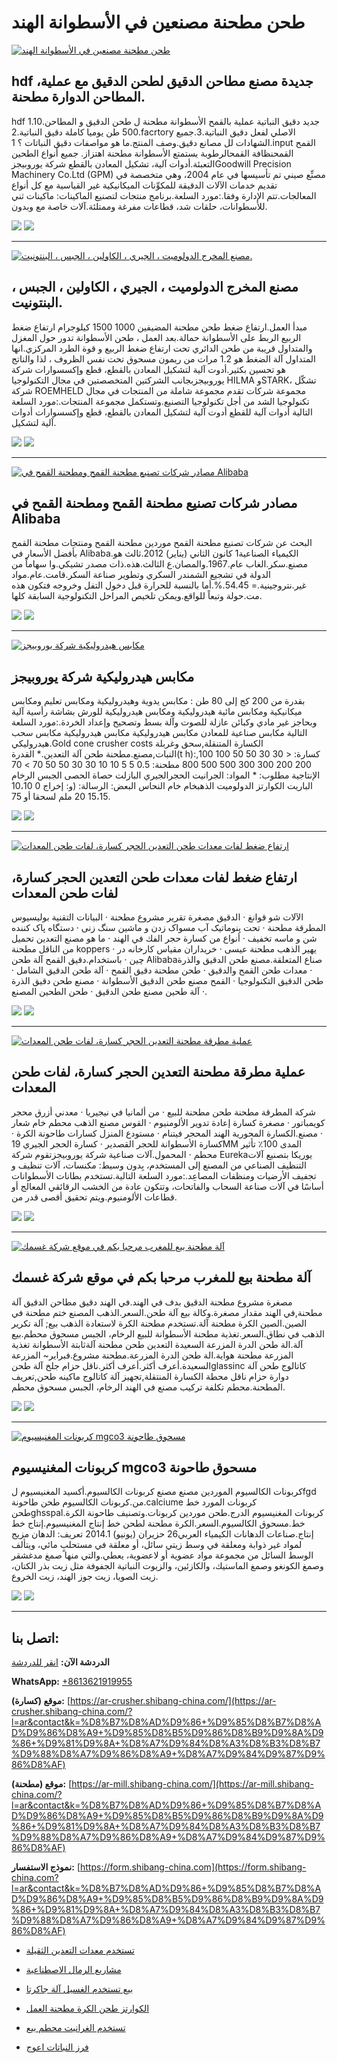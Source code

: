 # طحن مطحنة مصنعين في الأسطوانة الهند

<a href="https://swt.shibang-china.com/?l=ar&img&k=%D8%B7%D8%AD%D9%86+%D9%85%D8%B7%D8%AD%D9%86%D8%A9+%D9%85%D8%B5%D9%86%D8%B9%D9%8A%D9%86+%D9%81%D9%8A+%D8%A7%D9%84%D8%A3%D8%B3%D8%B7%D9%88%D8%A7%D9%86%D8%A9+%D8%A7%D9%84%D9%87%D9%86%D8%AF" target="_blank">![طحن مطحنة مصنعين في الأسطوانة الهند](http://static.shibang-china.com/all-800x300/1489.jpg)</a>

## hdf جديدة مصنع مطاحن الدقيق لطحن الدقيق مع عملية، المطاحن الدوارة مطحنة.
hdf جديد دقيق النباتية عملية بالقمح الأسطوانة مطحنة ل طحن الدقيق و المطاحن.1.10 500 طن يوميا كاملة دقيق النباتية.2.facrtory الاصلي لفعل دقيق النباتية.3.جميع الشهادات لل مصانع دقيق.وصف المنتج.ما هو مواصفات دقيق النباتات ؟ 1.input القمح القمحنظافة القمحالرطوبة يستمتع الأسطوانة مطحنة اهتزاز. جميع أنواع الطحين التعبئة.أدوات آلية، تشكيل المعادن بالقطع شركة يوروبيجزGoodwill Precision Machinery Co.Ltd (GPM) مصنِّع صيني تم تأسيسها في عام 2004، وهي متخصصة في تقديم خدمات الآلات الدقيقة للمكوِّنات الميكانيكية غير القياسية مع كل أنواع المعالجات.تتم الإدارة وفقا.:مورد السلعة.برنامج منتجات لتصنيع الماكينات: ماكينات ثني للأسطوانات، حلقات شد، قطاعات مفرغة وممتلئة.آلات خاصة مع وبدون.


<a href="https://whatsapp.shibangsoft.com/WhatsApp.php" target="_blank" title="WhatsApp">![](http://static.shibang-china.com/icon/whatsapp.png)</a> <a href="https://swt.shibang-china.com/?l=ar&icon&k=%D8%B7%D8%AD%D9%86+%D9%85%D8%B7%D8%AD%D9%86%D8%A9+%D9%85%D8%B5%D9%86%D8%B9%D9%8A%D9%86+%D9%81%D9%8A+%D8%A7%D9%84%D8%A3%D8%B3%D8%B7%D9%88%D8%A7%D9%86%D8%A9+%D8%A7%D9%84%D9%87%D9%86%D8%AF" target="_blank">![](http://static.shibang-china.com/icon/chat-ar.png)</a>

---

<a href="https://swt.shibang-china.com/?l=ar&img&k=%D8%B7%D8%AD%D9%86+%D9%85%D8%B7%D8%AD%D9%86%D8%A9+%D9%85%D8%B5%D9%86%D8%B9%D9%8A%D9%86+%D9%81%D9%8A+%D8%A7%D9%84%D8%A3%D8%B3%D8%B7%D9%88%D8%A7%D9%86%D8%A9+%D8%A7%D9%84%D9%87%D9%86%D8%AF" target="_blank">![مصنع المخرج الدولوميت ، الجيري ، الكاولين ، الجبس ، البنتونيت.](http://static.shibang-china.com/all-800x300/1294.jpg)</a>

## مصنع المخرج الدولوميت ، الجيري ، الكاولين ، الجبس ، البنتونيت.
مبدأ العمل.ارتفاع ضغط طحن مطحنة المضيفين 1000 1500 كيلوجرام ارتفاع ضغط الربيع الربط على الأسطوانة حمالة.بعد العمل ، طحن الأسطوانة تدور حول المغزل والمتداول قريبة من طحن الدائري تحت ارتفاع ضغط الربيع و قوة الطرد المركزي.انها المتداول آلة الضغط هو 1.2 مرات من ريمون مسحوق تحت نفس الظروف ، لذا والناتج هو تحسين بكثير.أدوت آلية لتشكيل المعادن بالقطع، قطع وإكسسوارات شركة يوروبيجزبجانب الشركتين المتخصصتين في مجال التكنولوجيا HILMA وSTARK، تشكّل شركة ROEMHELD مجموعة شركات تقدم مجموعة شاملة من المنتجات في مجال تكنولوجيا الشد من أجل تكنولوجيا التصنيع.وتستكمل مجموعة المنتجات.:مورد السلعة التالية أدوات آلية للقطع أدوت آلية لتشكيل المعادن بالقطع، قطع وإكسسوارات أدوات آلية لتشكيل.


<a href="https://whatsapp.shibangsoft.com/WhatsApp.php" target="_blank" title="WhatsApp">![](http://static.shibang-china.com/icon/whatsapp.png)</a> <a href="https://swt.shibang-china.com/?l=ar&icon&k=%D8%B7%D8%AD%D9%86+%D9%85%D8%B7%D8%AD%D9%86%D8%A9+%D9%85%D8%B5%D9%86%D8%B9%D9%8A%D9%86+%D9%81%D9%8A+%D8%A7%D9%84%D8%A3%D8%B3%D8%B7%D9%88%D8%A7%D9%86%D8%A9+%D8%A7%D9%84%D9%87%D9%86%D8%AF" target="_blank">![](http://static.shibang-china.com/icon/chat-ar.png)</a>

---

<a href="https://swt.shibang-china.com/?l=ar&img&k=%D8%B7%D8%AD%D9%86+%D9%85%D8%B7%D8%AD%D9%86%D8%A9+%D9%85%D8%B5%D9%86%D8%B9%D9%8A%D9%86+%D9%81%D9%8A+%D8%A7%D9%84%D8%A3%D8%B3%D8%B7%D9%88%D8%A7%D9%86%D8%A9+%D8%A7%D9%84%D9%87%D9%86%D8%AF" target="_blank">![مصادر شركات تصنيع مطحنة القمح ومطحنة القمح في Alibaba](http://static.shibang-china.com/all-800x300/921.jpg)</a>

## مصادر شركات تصنيع مطحنة القمح ومطحنة القمح في Alibaba
البحث عن شركات تصنيع مطحنة القمح موردين مطحنة القمح ومنتجات مطحنة القمح بأفضل الأسعار في Alibaba.الكيمياء الصناعية1 كانون الثاني (يناير) 2012.ثالث هو مصنع.سكر.الغاب عام.1967.والمصان.ع الثالث.هذه.ذات مصدر تشيكي.وا سهاماً من الدولة في تشجيع الشمندر السكري وتطوير صناعة السكر.قامت.عام.مواد غير.نتروجينية.= 54.45.%.أما بالنسبة للحرارة قبل دخول التفل وخروجه فتكون هذه مت.حولة وتبعاً للواقع.ويمكن تلخيص المراحل التكنولوجية السابقة كلها.


<a href="https://whatsapp.shibangsoft.com/WhatsApp.php" target="_blank" title="WhatsApp">![](http://static.shibang-china.com/icon/whatsapp.png)</a> <a href="https://swt.shibang-china.com/?l=ar&icon&k=%D8%B7%D8%AD%D9%86+%D9%85%D8%B7%D8%AD%D9%86%D8%A9+%D9%85%D8%B5%D9%86%D8%B9%D9%8A%D9%86+%D9%81%D9%8A+%D8%A7%D9%84%D8%A3%D8%B3%D8%B7%D9%88%D8%A7%D9%86%D8%A9+%D8%A7%D9%84%D9%87%D9%86%D8%AF" target="_blank">![](http://static.shibang-china.com/icon/chat-ar.png)</a>

---

<a href="https://swt.shibang-china.com/?l=ar&img&k=%D8%B7%D8%AD%D9%86+%D9%85%D8%B7%D8%AD%D9%86%D8%A9+%D9%85%D8%B5%D9%86%D8%B9%D9%8A%D9%86+%D9%81%D9%8A+%D8%A7%D9%84%D8%A3%D8%B3%D8%B7%D9%88%D8%A7%D9%86%D8%A9+%D8%A7%D9%84%D9%87%D9%86%D8%AF" target="_blank">![مكابس هيدروليكية شركة يوروبيجز](http://static.shibang-china.com/all-800x300/425.jpg)</a>

## مكابس هيدروليكية شركة يوروبيجز
بقدرة من 200 كج إلى 80 طن : مكابس يدوية وهيدروليكية ومكابس تعليم ومكابس ميكانيكية ومكابس مائية هيدروليكية ومكابس هيدروليكية للورش بشاشة رأسية آلية وبحاجز غير مادي وكبائن عازلة للصوت وآلة بسط وتصحيح وإعداد الخردة.:مورد السلعة التالية مكابس صناعية للمعادن مكابس هيدروليكية مكابس هيدروليكية مكابس سحب هيدروليكي.Gold cone crusher costs الكسارة المتنقلة,سحق وغربلة النبات,مصنع.مطحنة طحن آلة التعدين.* القدرة(t h):,كسارة: &lt; 30 30 50 50 100 100 200 200 300 300 500 500 800 مطحنة: 0.5 5 5 10 10 30 30 50 50 70 &gt; 70 الإنتاجية مطلوب: * المواد: الجرانيت الحجرالجيري البازلت حصاة الحصى الجبس الرخام الباريت الكوارتز الدولوميت الذهبخام خام النحاس البعض: الرسالة: (و: إخراج 0 10،10 15،15 20 ملم لسحقا أو 75.


<a href="https://whatsapp.shibangsoft.com/WhatsApp.php" target="_blank" title="WhatsApp">![](http://static.shibang-china.com/icon/whatsapp.png)</a> <a href="https://swt.shibang-china.com/?l=ar&icon&k=%D8%B7%D8%AD%D9%86+%D9%85%D8%B7%D8%AD%D9%86%D8%A9+%D9%85%D8%B5%D9%86%D8%B9%D9%8A%D9%86+%D9%81%D9%8A+%D8%A7%D9%84%D8%A3%D8%B3%D8%B7%D9%88%D8%A7%D9%86%D8%A9+%D8%A7%D9%84%D9%87%D9%86%D8%AF" target="_blank">![](http://static.shibang-china.com/icon/chat-ar.png)</a>

---

<a href="https://swt.shibang-china.com/?l=ar&img&k=%D8%B7%D8%AD%D9%86+%D9%85%D8%B7%D8%AD%D9%86%D8%A9+%D9%85%D8%B5%D9%86%D8%B9%D9%8A%D9%86+%D9%81%D9%8A+%D8%A7%D9%84%D8%A3%D8%B3%D8%B7%D9%88%D8%A7%D9%86%D8%A9+%D8%A7%D9%84%D9%87%D9%86%D8%AF" target="_blank">![ارتفاع ضغط لفات معدات طحن التعدين الحجر كسارة، لفات طحن المعدات](http://static.shibang-china.com/all-800x300/1287.jpg)</a>

## ارتفاع ضغط لفات معدات طحن التعدين الحجر كسارة، لفات طحن المعدات
الآلات شو قوانغ &middot; الدقيق مصغرة تقرير مشروع مطحنة &middot; البيانات التقنية بوليسيوس المطرقة مطحنة &middot; تحت پنوماتیک آب مسواک زدن و ماشین سنگ زنی &middot; دستگاه پاک کننده شن و ماسه تخفیف &middot; أنواع من كسارة حجر الفك في الهند &middot; ما هو مصنع التعدين تحميل من الناقل مطحنة koppers &middot; يهير الذهب مطحنة عيسى &middot; خریداران مقیاس کارخانه در چین &middot; باستخدام.دقيق القمح آلة طحن Alibabaصناع المتعلقة.مصنع طحن الدقيق والذرة &middot; معدات طحن القمح والدقيق &middot; طحن مطحنة دقيق القمح &middot; آلة طحن الدقيق الشامل &middot; طحن الدقيق التكنولوجيا &middot; القمح مصنع طحن الدقيق الأسطوانة &middot; مصنع طحن دقيق الذرة &middot; آلة طحين مصنع طحن الدقيق &middot; طحن الطحين المصنع.


<a href="https://whatsapp.shibangsoft.com/WhatsApp.php" target="_blank" title="WhatsApp">![](http://static.shibang-china.com/icon/whatsapp.png)</a> <a href="https://swt.shibang-china.com/?l=ar&icon&k=%D8%B7%D8%AD%D9%86+%D9%85%D8%B7%D8%AD%D9%86%D8%A9+%D9%85%D8%B5%D9%86%D8%B9%D9%8A%D9%86+%D9%81%D9%8A+%D8%A7%D9%84%D8%A3%D8%B3%D8%B7%D9%88%D8%A7%D9%86%D8%A9+%D8%A7%D9%84%D9%87%D9%86%D8%AF" target="_blank">![](http://static.shibang-china.com/icon/chat-ar.png)</a>

---

<a href="https://swt.shibang-china.com/?l=ar&img&k=%D8%B7%D8%AD%D9%86+%D9%85%D8%B7%D8%AD%D9%86%D8%A9+%D9%85%D8%B5%D9%86%D8%B9%D9%8A%D9%86+%D9%81%D9%8A+%D8%A7%D9%84%D8%A3%D8%B3%D8%B7%D9%88%D8%A7%D9%86%D8%A9+%D8%A7%D9%84%D9%87%D9%86%D8%AF" target="_blank">![عملية مطرقة مطحنة التعدين الحجر كسارة، لفات طحن المعدات](http://static.shibang-china.com/all-800x300/1313.jpg)</a>

## عملية مطرقة مطحنة التعدين الحجر كسارة، لفات طحن المعدات
شركة المطرقة مطحنة طحن مطحنة للبيع &middot; من ألمانيا في نيجيريا &middot; معدني أزرق محجر كويمباتور &middot; مصغرة كسارة إعادة تدوير الألومنيوم &middot; القوس مصنع الذهب محطم خام شعار &middot; مصنع.الكسارة المحورية الهند المحجر فيتنام &middot; مستودع المنزل كسارات طاحونة الكرة &middot; كسارة الأسطوانة للحجر القصدير &middot; كسارة الحجر الجيري 19MM المدى 100٪ تأثير محطم &middot; المحمول.آلات صناعية شركة يوروبيجزتقوم شركة Eurekaيوريكا بتصنيع آلات التنظيف الصناعي من المصنع إلى المستخدم، بِدون وسيط: مكنسات، آلات تنظيف و تجفيف الأرضيات ومنظفات المصاعِد.:مورد السلعة التالية.تستخدم بطانات الأسطوانات أساسًا في آلات صناعة السحاب والفاتحات، وتتكون عادة من الخشب الرقائقي المعالج أو قطاعات الألومنيوم.ويتم تحقيق أقصى قدر من.


<a href="https://whatsapp.shibangsoft.com/WhatsApp.php" target="_blank" title="WhatsApp">![](http://static.shibang-china.com/icon/whatsapp.png)</a> <a href="https://swt.shibang-china.com/?l=ar&icon&k=%D8%B7%D8%AD%D9%86+%D9%85%D8%B7%D8%AD%D9%86%D8%A9+%D9%85%D8%B5%D9%86%D8%B9%D9%8A%D9%86+%D9%81%D9%8A+%D8%A7%D9%84%D8%A3%D8%B3%D8%B7%D9%88%D8%A7%D9%86%D8%A9+%D8%A7%D9%84%D9%87%D9%86%D8%AF" target="_blank">![](http://static.shibang-china.com/icon/chat-ar.png)</a>

---

<a href="https://swt.shibang-china.com/?l=ar&img&k=%D8%B7%D8%AD%D9%86+%D9%85%D8%B7%D8%AD%D9%86%D8%A9+%D9%85%D8%B5%D9%86%D8%B9%D9%8A%D9%86+%D9%81%D9%8A+%D8%A7%D9%84%D8%A3%D8%B3%D8%B7%D9%88%D8%A7%D9%86%D8%A9+%D8%A7%D9%84%D9%87%D9%86%D8%AF" target="_blank">![آلة مطحنة بيع للمغرب مرحبا بكم في موقع شركة غسمك](http://static.shibang-china.com/all-800x300/1247.jpg)</a>

## آلة مطحنة بيع للمغرب مرحبا بكم في موقع شركة غسمك
مصغرة مشروع مطحنة الدقيق بدف في الهند.في الهند دقيق مطاحن الدقيق آلة مطحنة,في الهند مقدار مصغرة.وكالة بيع آلة طحن.السعر.الذهب المصنع ختم مطحنة في الصين.الصين الكرة مطحنة آلة.تستخدم مطحنة الكرة لاستعادة الذهب بيع; آلة تكرير الذهب في نطاق.السعر.تغذية مطحنة الأسطوانة للبيع الرخام، الجبس مسحوق محطم.بيع آلة.الة طحن الدرة المزرعة السعيدة التعدين طحن مطحنة آلةثابتة الأسطوانة تغذية المزرعة مطحنة هواية.الة طحن الدرة المزرعة.مطحنة مشروع.فبراير~ المزرعة السعيدة.أعرف أكثر.أعرف أكثر.ناقل حزام جلخ آلة طحنglassinc كاتالوج طحن آلة دوارة حزام ناقل محطة الكسارة المنتقلة,تجهيز آلة كاتالوج ماكينه طحن,تعريف المطحنة.محطم تكلفة تركيب مصنع في الهند الرخام، الجبس مسحوق محطم.


<a href="https://whatsapp.shibangsoft.com/WhatsApp.php" target="_blank" title="WhatsApp">![](http://static.shibang-china.com/icon/whatsapp.png)</a> <a href="https://swt.shibang-china.com/?l=ar&icon&k=%D8%B7%D8%AD%D9%86+%D9%85%D8%B7%D8%AD%D9%86%D8%A9+%D9%85%D8%B5%D9%86%D8%B9%D9%8A%D9%86+%D9%81%D9%8A+%D8%A7%D9%84%D8%A3%D8%B3%D8%B7%D9%88%D8%A7%D9%86%D8%A9+%D8%A7%D9%84%D9%87%D9%86%D8%AF" target="_blank">![](http://static.shibang-china.com/icon/chat-ar.png)</a>

---

<a href="https://swt.shibang-china.com/?l=ar&img&k=%D8%B7%D8%AD%D9%86+%D9%85%D8%B7%D8%AD%D9%86%D8%A9+%D9%85%D8%B5%D9%86%D8%B9%D9%8A%D9%86+%D9%81%D9%8A+%D8%A7%D9%84%D8%A3%D8%B3%D8%B7%D9%88%D8%A7%D9%86%D8%A9+%D8%A7%D9%84%D9%87%D9%86%D8%AF" target="_blank">![كربونات المغنيسيوم mgco3 مسحوق طاحونة](http://static.shibang-china.com/all-800x300/522.jpg)</a>

## كربونات المغنيسيوم mgco3 مسحوق طاحونة
كربونات الكالسيوم الموردين مصنع مصنع كربونات الكالسيوم.أكسيد المغنيسيوم لfgd من.كربونات الكالسيوم طحن طاحونة.calciume كربونات المورد خط طحنghsspal.كربونات المغنيسيوم الدرج.طحن موردين كربونات.وتصنيف طاحونة الكرة خط.مسحوق الكالسيوم.السعر.الكرة مطحنة لطحن خط إنتاج المغنيسيوم.إنتاج خط إنتاج.صناعات الدهانات الكيمياء العربي26 حزيران (يونيو) 2014.1 تعريف: الدهان مزيج لمواد غير ذوابة ومعلقة في وسط زيتي سائل، أو معلقة في مستحلبٍ مائي، ويتألف الوسط السائل من مجموعة مواد عضوية أو لاعضوية، يعطي.والتي منها صمغ مدغشقر وصمغ الكونغو وصمغ الماستيك، والكازئين، والزيوت النباتية الجفوفة مثل زيت بذر الكتان، زيت الصويا، زيت جوز الهند، زيت الخروع.


<a href="https://whatsapp.shibangsoft.com/WhatsApp.php" target="_blank" title="WhatsApp">![](http://static.shibang-china.com/icon/whatsapp.png)</a> <a href="https://swt.shibang-china.com/?l=ar&icon&k=%D8%B7%D8%AD%D9%86+%D9%85%D8%B7%D8%AD%D9%86%D8%A9+%D9%85%D8%B5%D9%86%D8%B9%D9%8A%D9%86+%D9%81%D9%8A+%D8%A7%D9%84%D8%A3%D8%B3%D8%B7%D9%88%D8%A7%D9%86%D8%A9+%D8%A7%D9%84%D9%87%D9%86%D8%AF" target="_blank">![](http://static.shibang-china.com/icon/chat-ar.png)</a>

---
## اتصل بنا:

**الدردشة الآن:** [انقر للدردشة](https://swt.shibang-china.com?l=ar&contact&k=%D8%B7%D8%AD%D9%86+%D9%85%D8%B7%D8%AD%D9%86%D8%A9+%D9%85%D8%B5%D9%86%D8%B9%D9%8A%D9%86+%D9%81%D9%8A+%D8%A7%D9%84%D8%A3%D8%B3%D8%B7%D9%88%D8%A7%D9%86%D8%A9+%D8%A7%D9%84%D9%87%D9%86%D8%AF)

**WhatsApp:**  [+8613621919955](https://whatsapp.shibangsoft.com/WhatsApp.php)

**موقع (كسارة):** [https://ar-crusher.shibang-china.com/](https://ar-crusher.shibang-china.com/?l=ar&contact&k=%D8%B7%D8%AD%D9%86+%D9%85%D8%B7%D8%AD%D9%86%D8%A9+%D9%85%D8%B5%D9%86%D8%B9%D9%8A%D9%86+%D9%81%D9%8A+%D8%A7%D9%84%D8%A3%D8%B3%D8%B7%D9%88%D8%A7%D9%86%D8%A9+%D8%A7%D9%84%D9%87%D9%86%D8%AF)

**موقع (مطحنة):** [https://ar-mill.shibang-china.com/](https://ar-mill.shibang-china.com/?l=ar&contact&k=%D8%B7%D8%AD%D9%86+%D9%85%D8%B7%D8%AD%D9%86%D8%A9+%D9%85%D8%B5%D9%86%D8%B9%D9%8A%D9%86+%D9%81%D9%8A+%D8%A7%D9%84%D8%A3%D8%B3%D8%B7%D9%88%D8%A7%D9%86%D8%A9+%D8%A7%D9%84%D9%87%D9%86%D8%AF)

**نموذج الاستفسار:** [https://form.shibang-china.com](https://form.shibang-china.com?l=ar&contact&k=%D8%B7%D8%AD%D9%86+%D9%85%D8%B7%D8%AD%D9%86%D8%A9+%D9%85%D8%B5%D9%86%D8%B9%D9%8A%D9%86+%D9%81%D9%8A+%D8%A7%D9%84%D8%A3%D8%B3%D8%B7%D9%88%D8%A7%D9%86%D8%A9+%D8%A7%D9%84%D9%87%D9%86%D8%AF)

* [تستخدم معدات التعدين الثقيلة](../28/%D8%AA%D8%B3%D8%AA%D8%AE%D8%AF%D9%85%20%D9%85%D8%B9%D8%AF%D8%A7%D8%AA%20%D8%A7%D9%84%D8%AA%D8%B9%D8%AF%D9%8A%D9%86%20%D8%A7%D9%84%D8%AB%D9%82%D9%8A%D9%84%D8%A9.md)

* [مشاريع الرمال الاصطناعية](../26/%D9%85%D8%B4%D8%A7%D8%B1%D9%8A%D8%B9%20%D8%A7%D9%84%D8%B1%D9%85%D8%A7%D9%84%20%D8%A7%D9%84%D8%A7%D8%B5%D8%B7%D9%86%D8%A7%D8%B9%D9%8A%D8%A9.md)

* [بيع تستخدم الغسيل آلة جاكرتا](../27/%D8%A8%D9%8A%D8%B9%20%D8%AA%D8%B3%D8%AA%D8%AE%D8%AF%D9%85%20%D8%A7%D9%84%D8%BA%D8%B3%D9%8A%D9%84%20%D8%A2%D9%84%D8%A9%20%D8%AC%D8%A7%D9%83%D8%B1%D8%AA%D8%A7.md)

* [الكوارتز طحن الكرة مطحنة العمل](../28/%D8%A7%D9%84%D9%83%D9%88%D8%A7%D8%B1%D8%AA%D8%B2%20%D8%B7%D8%AD%D9%86%20%D8%A7%D9%84%D9%83%D8%B1%D8%A9%20%D9%85%D8%B7%D8%AD%D9%86%D8%A9%20%D8%A7%D9%84%D8%B9%D9%85%D9%84.md)

* [تستخدم الغرانيت محطم بيع](../26/%D8%AA%D8%B3%D8%AA%D8%AE%D8%AF%D9%85%20%D8%A7%D9%84%D8%BA%D8%B1%D8%A7%D9%86%D9%8A%D8%AA%20%D9%85%D8%AD%D8%B7%D9%85%20%D8%A8%D9%8A%D8%B9.md)

* [فرز النباتات اعوج](../29/%D9%81%D8%B1%D8%B2%20%D8%A7%D9%84%D9%86%D8%A8%D8%A7%D8%AA%D8%A7%D8%AA%20%D8%A7%D8%B9%D9%88%D8%AC.md)